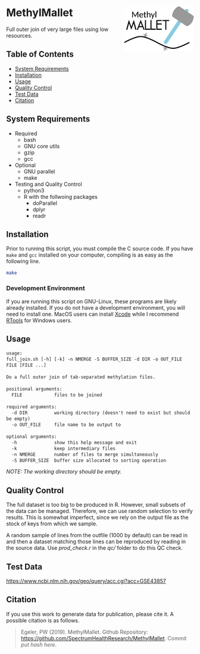 MethylMallet <img src='assets/mm_logo.png' align='right' height='120px' />
==========================================================================

Full outer join of very large files using low resources.

## Table of Contents

* [System Requirements](#system-requirements)
* [Installation](#installation)
* [Usage](#usage)
* [Quality Control](#quality-control)
* [Test Data](#test-data)
* [Citation](#citation)

## System Requirements

- Required
  - bash
  - GNU core utils
  - gzip
  - gcc 
- Optional
  - GNU parallel
  - make
- Testing and Quality Control
  - python3
  - R with the follwoing packages
    - doParallel
    - dplyr
    - readr

## Installation

Prior to running this script, you must compile the C source code.
If you have `make` and `gcc` installed on your computer, compiling
is as easy as the following line.

```bash
make
```

### Development Environment

If you are running this script on GNU-Linux, these programs are likely already
installed. If you do not have a development environment, you will need to
install one. MacOS users can install [Xcode](https://developer.apple.com/xcode/)
while I recommend [RTools](https://cran.r-project.org/bin/windows/Rtools/) for
Windows users.

## Usage

```
usage:
full_join.sh [-h] [-k] -n NMERGE -S BUFFER_SIZE -d DIR -o OUT_FILE FILE [FILE ...]

Do a full outer join of tab-separated methylation files.

positional arguments:
  FILE            files to be joined

required arguments:
  -d DIR          working directory (doesn't need to exist but should be empty)
  -o OUT_FILE     file name to be output to

optional arguments:
  -h              show this help message and exit
  -k              keep intermediary files
  -n NMERGE       number of files to merge simultaneously
  -S BUFFER_SIZE  buffer size allocated to sorting operation
```

_NOTE: The working directory should be empty._

## Quality Control

The full dataset is too big to be produced in R. However, small subsets of the
data can be managed. Therefore, we can use random selection to verify results.
This is somewhat imperfect, since we rely on the output file as the stock of
keys from which we sample.

A random sample of lines from the outfile (1000 by default) can be read in and
then a dataset matching those lines can be reproduced by reading in the source
data. Use *prod_check.r* in the *qc/* folder to do this QC check.

## Test Data

<https://www.ncbi.nlm.nih.gov/geo/query/acc.cgi?acc=GSE43857>

## Citation

If you use this work to generate data for publication, please cite it.
A possible citation is as follows.

> Egeler, PW (2019). MethylMallet. Github Repository: <https://github.com/SpectrumHealthResearch/MethylMallet>. Commit _put hash here_.

